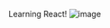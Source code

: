Learning React!
![image](https://github.com/user-attachments/assets/2a9f01b1-b186-4ef9-b793-b8874d1ce40a)
